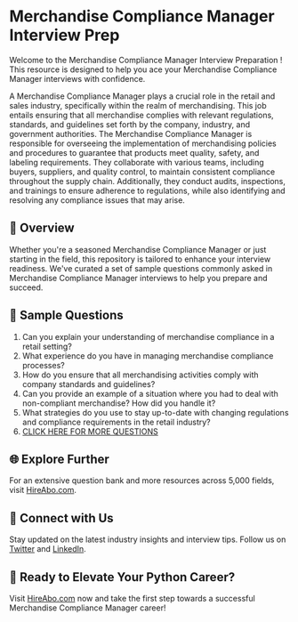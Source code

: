 # Merchandise Compliance Manager Interview Prep

Welcome to the Merchandise Compliance Manager Interview Preparation ! This resource is designed to help you ace your Merchandise Compliance Manager interviews with confidence.

A Merchandise Compliance Manager plays a crucial role in the retail and sales industry, specifically within the realm of merchandising. This job entails ensuring that all merchandise complies with relevant regulations, standards, and guidelines set forth by the company, industry, and government authorities. The Merchandise Compliance Manager is responsible for overseeing the implementation of merchandising policies and procedures to guarantee that products meet quality, safety, and labeling requirements. They collaborate with various teams, including buyers, suppliers, and quality control, to maintain consistent compliance throughout the supply chain. Additionally, they conduct audits, inspections, and trainings to ensure adherence to regulations, while also identifying and resolving any compliance issues that may arise.

## 🚀 Overview

Whether you're a seasoned Merchandise Compliance Manager or just starting in the field, this repository is tailored to enhance your interview readiness. We've curated a set of sample questions commonly asked in Merchandise Compliance Manager interviews to help you prepare and succeed.

## 📝 Sample Questions

1. Can you explain your understanding of merchandise compliance in a retail setting?
2. What experience do you have in managing merchandise compliance processes?
3. How do you ensure that all merchandising activities comply with company standards and guidelines?
4. Can you provide an example of a situation where you had to deal with non-compliant merchandise? How did you handle it?
5. What strategies do you use to stay up-to-date with changing regulations and compliance requirements in the retail industry?
6. [CLICK HERE FOR MORE QUESTIONS](https://hireabo.com/job/22_3_41/Merchandise%20Compliance%20Manager)

## 🌐 Explore Further

For an extensive question bank and more resources across 5,000 fields, visit [HireAbo.com](https://www.hireabo.com).

## 📱 Connect with Us

Stay updated on the latest industry insights and interview tips. Follow us on [Twitter](https://twitter.com/hireabo) and [LinkedIn](https://www.linkedin.com/in/hire-abo-3609972a8/).

## 🚀 Ready to Elevate Your Python Career?

Visit [HireAbo.com](https://www.hireabo.com) now and take the first step towards a successful Merchandise Compliance Manager career!